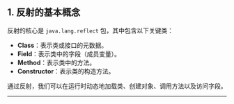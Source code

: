 ## **1. 反射的基本概念**

反射的核心是 `java.lang.reflect` 包，其中包含以下关键类：

- **Class**：表示类或接口的元数据。
- **Field**：表示类中的字段（成员变量）。
- **Method**：表示类中的方法。
- **Constructor**：表示类的构造方法。

通过反射，我们可以在运行时动态地加载类、创建对象、调用方法以及访问字段。

---